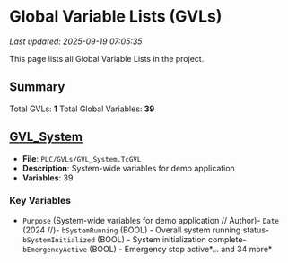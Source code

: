 # Global Variable Lists (GVLs)

*Last updated: 2025-09-19 07:05:35*

This page lists all Global Variable Lists in the project.

## Summary

Total GVLs: **1**
Total Global Variables: **39**

## [GVL_System](GVL-GVL_System.md)

- **File**: `PLC/GVLs/GVL_System.TcGVL`
- **Description**: System-wide variables for demo application
- **Variables**: 39

### Key Variables

- `Purpose` (System-wide variables for demo application
	// Author)- `Date` (2024
	//)- `bSystemRunning` (BOOL) - Overall system running status- `bSystemInitialized` (BOOL) - System initialization complete- `bEmergencyActive` (BOOL) - Emergency stop active*... and 34 more*


